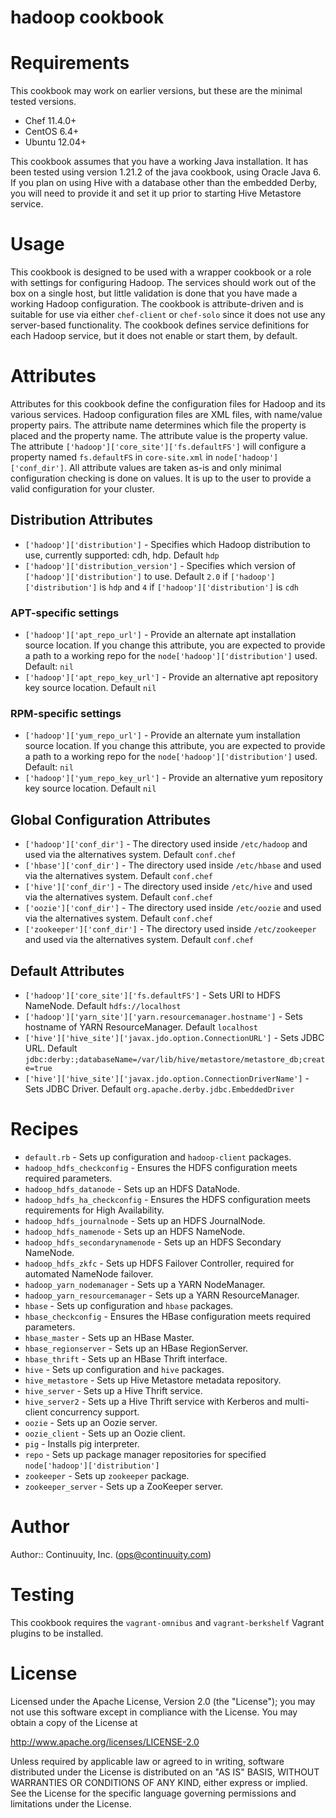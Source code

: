 # hadoop cookbook

# Requirements

This cookbook may work on earlier versions, but these are the minimal tested versions.

* Chef 11.4.0+
* CentOS 6.4+
* Ubuntu 12.04+

This cookbook assumes that you have a working Java installation. It has been tested using version 1.21.2 of the java cookbook, using Oracle Java 6. If you plan on using Hive with a database other than the embedded Derby, you will need to provide it and set it up prior to starting Hive Metastore service.

# Usage

This cookbook is designed to be used with a wrapper cookbook or a role with settings for configuring Hadoop. The services should work out of the box on a single host, but little validation is done that you have made a working Hadoop configuration. The cookbook is attribute-driven and is suitable for use via either `chef-client` or `chef-solo` since it does not use any server-based functionality. The cookbook defines service definitions for each Hadoop service, but it does not enable or start them, by default.

# Attributes

Attributes for this cookbook define the configuration files for Hadoop and its various services. Hadoop configuration files are XML files, with name/value property pairs. The attribute name determines which file the property is placed and the property name. The attribute value is the property value. The attribute `['hadoop']['core_site']['fs.defaultFS']` will configure a property named `fs.defaultFS` in `core-site.xml` in `node['hadoop']['conf_dir']`. All attribute values are taken as-is and only minimal configuration checking is done on values. It is up to the user to provide a valid configuration for your cluster.

## Distribution Attributes

* `['hadoop']['distribution']` - Specifies which Hadoop distribution to use, currently supported: cdh, hdp. Default `hdp`
* `['hadoop']['distribution_version']` - Specifies which version of `['hadoop']['distribution']` to use. Default `2.0` if `['hadoop']['distribution']` is `hdp` and `4` if `['hadoop']['distribution']` is `cdh`

### APT-specific settings

* `['hadoop']['apt_repo_url']` - Provide an alternate apt installation source location. If you change this attribute, you are expected to provide a path to a working repo for the `node['hadoop']['distribution']` used. Default: `nil`
* `['hadoop']['apt_repo_key_url']` - Provide an alternative apt repository key source location. Default `nil`

### RPM-specific settings

* `['hadoop']['yum_repo_url']` - Provide an alternate yum installation source location. If you change this attribute, you are expected to provide a path to a working repo for the `node['hadoop']['distribution']` used. Default: `nil`
* `['hadoop']['yum_repo_key_url']` - Provide an alternative yum repository key source location. Default `nil`

## Global Configuration Attributes

* `['hadoop']['conf_dir']` - The directory used inside `/etc/hadoop` and used via the alternatives system. Default `conf.chef`
* `['hbase']['conf_dir']` - The directory used inside `/etc/hbase` and used via the alternatives system. Default `conf.chef`
* `['hive']['conf_dir']` - The directory used inside `/etc/hive` and used via the alternatives system. Default `conf.chef`
* `['oozie']['conf_dir']` - The directory used inside `/etc/oozie` and used via the alternatives system. Default `conf.chef`
* `['zookeeper']['conf_dir']` - The directory used inside `/etc/zookeeper` and used via the alternatives system. Default `conf.chef`

## Default Attributes

* `['hadoop']['core_site']['fs.defaultFS']` - Sets URI to HDFS NameNode. Default `hdfs://localhost`
* `['hadoop']['yarn_site']['yarn.resourcemanager.hostname']` - Sets hostname of YARN ResourceManager. Default `localhost`
* `['hive']['hive_site']['javax.jdo.option.ConnectionURL']` - Sets JDBC URL. Default `jdbc:derby:;databaseName=/var/lib/hive/metastore/metastore_db;create=true`
* `['hive']['hive_site']['javax.jdo.option.ConnectionDriverName']` - Sets JDBC Driver. Default `org.apache.derby.jdbc.EmbeddedDriver`

# Recipes

* `default.rb` - Sets up configuration and `hadoop-client` packages.
* `hadoop_hdfs_checkconfig` - Ensures the HDFS configuration meets required parameters.
* `hadoop_hdfs_datanode` - Sets up an HDFS DataNode.
* `hadoop_hdfs_ha_checkconfig` - Ensures the HDFS configuration meets requirements for High Availability.
* `hadoop_hdfs_journalnode` - Sets up an HDFS JournalNode.
* `hadoop_hdfs_namenode` - Sets up an HDFS NameNode.
* `hadoop_hdfs_secondarynamenode` - Sets up an HDFS Secondary NameNode.
* `hadoop_hdfs_zkfc` - Sets up HDFS Failover Controller, required for automated NameNode failover.
* `hadoop_yarn_nodemanager` - Sets up a YARN NodeManager.
* `hadoop_yarn_resourcemanager` - Sets up a YARN ResourceManager.
* `hbase` - Sets up configuration and `hbase` packages.
* `hbase_checkconfig` - Ensures the HBase configuration meets required parameters.
* `hbase_master` - Sets up an HBase Master.
* `hbase_regionserver` - Sets up an HBase RegionServer.
* `hbase_thrift` - Sets up an HBase Thrift interface.
* `hive` - Sets up configuration and `hive` packages.
* `hive_metastore` - Sets up Hive Metastore metadata repository.
* `hive_server` - Sets up a Hive Thrift service.
* `hive_server2` - Sets up a Hive Thrift service with Kerberos and multi-client concurrency support.
* `oozie` - Sets up an Oozie server.
* `oozie_client` - Sets up an Oozie client.
* `pig` - Installs pig interpreter.
* `repo` - Sets up package manager repositories for specified `node['hadoop']['distribution']`
* `zookeeper` - Sets up `zookeeper` package.
* `zookeeper_server` - Sets up a ZooKeeper server.

# Author

Author:: Continuuity, Inc. (<ops@continuuity.com>)

# Testing

This cookbook requires the `vagrant-omnibus` and `vagrant-berkshelf` Vagrant plugins to be installed.

# License
Licensed under the Apache License, Version 2.0 (the "License"); you may not use this software except in compliance with the License. You may obtain a copy of the License at

http://www.apache.org/licenses/LICENSE-2.0

Unless required by applicable law or agreed to in writing, software distributed under the License is distributed on an "AS IS" BASIS, WITHOUT WARRANTIES OR CONDITIONS OF ANY KIND, either express or implied. See the License for the specific language governing permissions and limitations under the License.

